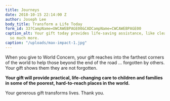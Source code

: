 ```yaml
---
title: Journeys
date: 2018-10-15 22:14:00 Z
author: Joseph Lee
body_title: Transform a Life Today
form_id: 33?CampName=UWCAWEBPAGE00&CADCampName=CWCAWEBPAGE00
caption_alt: Your gift today provides life-saving assistance, like clean water and
  so much more.
caption: "/uploads/max-impact-1.jpg"
---
```


When you give to World Concern, your gift reaches into the farthest corners of the world to help those beyond the end of the road … forgotten by others. Your gift shows them they are not forgotten.

**Your gift will provide practical, life-changing care to children and families in some of the poorest, hard-to-reach places in the world.** 

Your generous gift transforms lives. Thank you.
